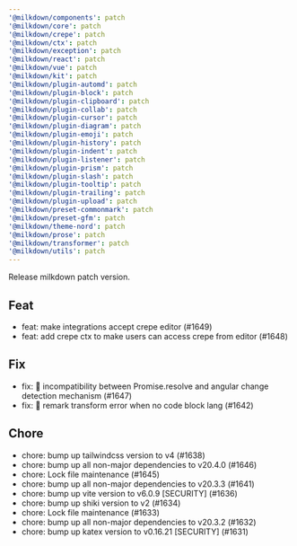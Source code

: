 ```yaml
---
'@milkdown/components': patch
'@milkdown/core': patch
'@milkdown/crepe': patch
'@milkdown/ctx': patch
'@milkdown/exception': patch
'@milkdown/react': patch
'@milkdown/vue': patch
'@milkdown/kit': patch
'@milkdown/plugin-automd': patch
'@milkdown/plugin-block': patch
'@milkdown/plugin-clipboard': patch
'@milkdown/plugin-collab': patch
'@milkdown/plugin-cursor': patch
'@milkdown/plugin-diagram': patch
'@milkdown/plugin-emoji': patch
'@milkdown/plugin-history': patch
'@milkdown/plugin-indent': patch
'@milkdown/plugin-listener': patch
'@milkdown/plugin-prism': patch
'@milkdown/plugin-slash': patch
'@milkdown/plugin-tooltip': patch
'@milkdown/plugin-trailing': patch
'@milkdown/plugin-upload': patch
'@milkdown/preset-commonmark': patch
'@milkdown/preset-gfm': patch
'@milkdown/theme-nord': patch
'@milkdown/prose': patch
'@milkdown/transformer': patch
'@milkdown/utils': patch
---
```


Release milkdown patch version.

## Feat

- feat: make integrations accept crepe editor (#1649)
- feat: add crepe ctx to make users can access crepe from editor (#1648)

## Fix

- fix: 🐛 incompatibility between Promise.resolve and angular change detection mechanism (#1647)
- fix: 🐛 remark transform error when no code block lang (#1642)

## Chore

- chore: bump up tailwindcss version to v4 (#1638)
- chore: bump up all non-major dependencies to v20.4.0 (#1646)
- chore: Lock file maintenance (#1645)
- chore: bump up all non-major dependencies to v20.3.3 (#1641)
- chore: bump up vite version to v6.0.9 [SECURITY] (#1636)
- chore: bump up shiki version to v2 (#1634)
- chore: Lock file maintenance (#1633)
- chore: bump up all non-major dependencies to v20.3.2 (#1632)
- chore: bump up katex version to v0.16.21 [SECURITY] (#1631)

